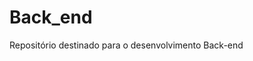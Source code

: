 ﻿# Back_end
Repositório destinado para o desenvolvimento Back-end


<!-- Last Deploy: 17/10/2025 16:27:41 -->
<!-- Last Deploy: 15/10/2025 11:34:26 -->
